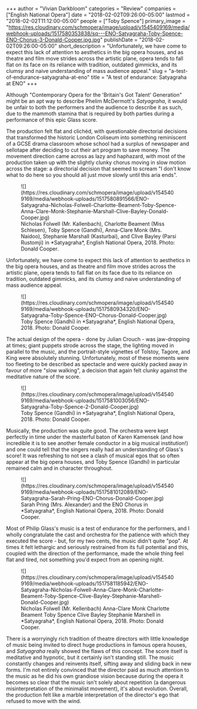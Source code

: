 +++
author = "Vivian Darkbloom"
categories = "Review"
companies = ["English National Opera"]
date = "2018-02-02T09:26:00-05:00"
lastmod = "2018-02-02T11:12:00-05:00"
people = ["Toby Spence"]
primary_image = "https://res.cloudinary.com/schmopera/image/upload/v1545409169/media/webhook-uploads/1517580353838/sq---ENO-Satyagraha-Toby-Spence-ENO-Chorus-3-Donald-Cooper.jpg.jpg"
publishDate = "2018-02-02T09:26:00-05:00"
short_description = "Unfortunately, we have come to expect this lack of attention to aesthetics in the big opera houses, and as theatre and film move strides across the artistic plane, opera tends to fall flat on its face on its reliance with tradition, outdated gimmicks, and its clumsy and naive understanding of mass audience appeal."
slug = "a-test-of-endurance-satyagraha-at-eno"
title = "A test of endurance: Satyagraha at ENO"
+++

Although "Contemporary Opera for the 'Britain's Got Talent' Generation" might be an apt way to describe Phelim McDermott's *Satyagraha*, it would be unfair to both the performers and the audience to describe it as such, due to the mammoth stamina that is required by both parties during a performance of this epic Glass score. 

The production felt flat and clichéd, with questionable directorial decisions that transformed the historic London Coliseum into something reminiscent of a GCSE drama classroom whose school had a surplus of newspaper and sellotape after deciding to cut their art program to save money. The movement direction came across as lazy and haphazard, with most of the production taken up with the slightly clunky chorus moving in slow motion across the stage: a directorial decision that seemed to scream "I don't know what to do here so you should all just move slowly until this aria ends".

<figure data-type="image">
![](https://res.cloudinary.com/schmopera/image/upload/v1545409169/media/webhook-uploads/1517580891566/ENO-Satyagraha-Nicholas-Folwell-Charlotte-Beament-Toby-Spence-Anna-Clare-Monk-Stephanie-Marshall-Clive-Bayley-Donald-Cooper.jpg)
<figcaption>Nicholas Folwell (Mr. Kallenbach), Charlotte Beament (Miss Schlesen), Toby Spence (Gandhi), Anna-Clare Monk (Mrs. Naidoo), Stephanie Marshall (Kasturbai), and Clive Bayley (Parsi Rustomji) in *Satyagraha*, English National Opera, 2018. Photo: Donald Cooper.</figcaption>
</figure>

Unfortunately, we have come to expect this lack of attention to aesthetics in the big opera houses, and as theatre and film move strides across the artistic plane, opera tends to fall flat on its face due to its reliance on tradition, outdated gimmicks, and its clumsy and naive understanding of mass audience appeal.

<figure data-type="image">
![](https://res.cloudinary.com/schmopera/image/upload/v1545409169/media/webhook-uploads/1517580934320/ENO-Satyagraha-Toby-Spence-ENO-Chorus-Donald-Cooper.jpg)
<figcaption>Toby Spence (Gandhi) in *Satyagraha*, English National Opera, 2018. Photo: Donald Cooper.</figcaption>
</figure>

The actual design of the opera - done by Julian Crouch - was jaw-dropping at times; giant puppets strode across the stage, the lighting moved in parallel to the music, and the portrait-style vignettes of Tolstoy, Tagore, and King were absolutely stunning. Unfortunately, most of these moments were too fleeting to be described as spectacle and were quickly packed away in favour of more "slow walking", a decision that again felt clunky against the meditative nature of the score.

<figure data-type="image">
![](https://res.cloudinary.com/schmopera/image/upload/v1545409169/media/webhook-uploads/1517581003056/ENO-Satyagraha-Toby-Spence-2-Donald-Cooper.jpg)
<figcaption>Toby Spence (Gandhi) in *Satyagraha*, English National Opera, 2018. Photo: Donald Cooper.</figcaption>
</figure>

Musically, the production was quite good. The orchestra were kept perfectly in time under the masterful baton of Karen Kamensek (and how incredible it is to see another female conductor in a big musical institution!) and one could tell that the singers really had an understanding of Glass's score! It was refreshing to not see a clash of musical egos that so often appear at the big opera houses, and Toby Spence (Gandhi) in particular remained calm and in character throughout. 

<figure data-type="image">
![](https://res.cloudinary.com/schmopera/image/upload/v1545409169/media/webhook-uploads/1517581012089/ENO-Satyagraha-Sarah-Pring-ENO-Chorus-Donald-Cooper.jpg)
<figcaption>Sarah Pring (Mrs. Alexander) and the ENO Chorus in *Satyagraha*, English National Opera, 2018. Photo: Donald Cooper.</figcaption>
</figure>

Most of Philip Glass's music is a test of endurance for the performers, and I wholly congratulate the cast and orchestra for the patience with which they executed the score - but, for my two cents, the music didn't quite "pop". At times it felt lethargic and seriously restrained from its full potential and this, coupled with the direction of the performance, made the whole thing feel flat and tired, not something you'd expect from an opening night. 

<figure data-type="image">
![](https://res.cloudinary.com/schmopera/image/upload/v1545409169/media/webhook-uploads/1517581185942/ENO-Satyagraha-Nicholas-Folwell-Anna-Clare-Monk-Charlotte-Beament-Toby-Spence-Clive-Bayley-Stephanie-Marshell-Donald-Cooper.jpg)
<figcaption>Nicholas Folwell (Mr. Kellenbach) Anna-Clare Monk Charlotte Beament Toby Spence Clive Bayley Stephanie Marshell in *Satyagraha*, English National Opera, 2018. Photo: Donald Cooper.</figcaption>
</figure>

There is a worryingly rich tradition of theatre directors with little knowledge of music being invited to direct huge productions in famous opera houses, and *Satyagraha* really showed the flaws of this concept. The score itself is meditative and hypnotic, but it certainly isn't standing still. The music constantly changes and reinvents itself, sifting away and sliding back in new forms. I'm not entirely convinced that the director paid as much attention to the music as he did his own grandiose vision because during the opera it becomes so clear that the music isn't solely about repetition (a dangerous misinterpretation of the minimalist movement), it's about evolution. Overall, the production felt like a marble interpretation of the director's ego that refused to move with the wind.
